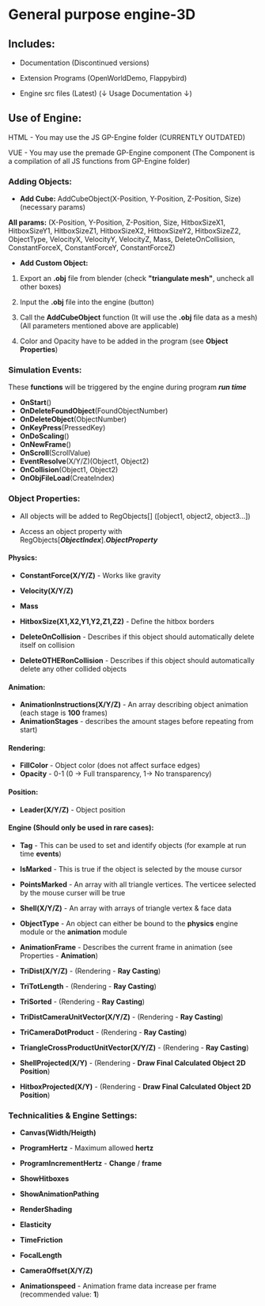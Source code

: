 # General purpose engine-3D
## Includes:

- Documentation (Discontinued versions)

- Extension Programs (OpenWorldDemo, Flappybird)

- Engine src files (Latest) (↓ Usage Documentation ↓)

## Use of Engine:

HTML - You may use the JS GP-Engine folder
(CURRENTLY OUTDATED)

VUE - You may use the premade GP-Engine component
(The Component is a compilation of all JS functions from GP-Engine folder)


### Adding Objects:

- **Add Cube:** AddCubeObject(X-Position, Y-Position, Z-Position, Size) (necessary params)

**All params:** (X-Position, Y-Position, Z-Position, Size, HitboxSizeX1, HitboxSizeY1, HitboxSizeZ1, HitboxSizeX2, HitboxSizeY2, HitboxSizeZ2, ObjectType, VelocityX, VelocityY, VelocityZ, Mass,    DeleteOnCollision, ConstantForceX, ConstantForceY, ConstantForceZ)

- **Add Custom Object:**

1. Export an **.obj** file from blender (check **"triangulate mesh"**, uncheck all other boxes)

2. Input the **.obj** file into the engine (button)

3. Call the **AddCubeObject** function (It will use the **.obj** file data as a mesh) (All parameters mentioned above are applicable)

4. Color and Opacity have to be added in the program (see **Object Properties**)


### Simulation Events:

These **functions** will be triggered by the engine during program ***run time***

- **OnStart**()
- **OnDeleteFoundObject**(FoundObjectNumber)
- **OnDeleteObject**(ObjectNumber)
- **OnKeyPress**(PressedKey)
- **OnDoScaling**()
- **OnNewFrame**()
- **OnScroll**(ScrollValue)
- **EventResolve**(X/Y/Z)(Object1, Object2)
- **OnCollision**(Object1, Object2)
- **OnObjFileLoad**(CreateIndex)


### Object Properties:

- All objects will be added to RegObjects[] ([object1, object2, object3...])

- Access an object property with RegObjects[***ObjectIndex***].***ObjectProperty***

#### Physics:

- **ConstantForce(X/Y/Z)** - Works like gravity
- **Velocity(X/Y/Z)**
- **Mass**

- **HitboxSize(X1,X2,Y1,Y2,Z1,Z2)** - Define the hitbox borders

- **DeleteOnCollision** - Describes if this object should automatically delete itself on collision
- **DeleteOTHERonCollision** - Describes if this object should automatically delete any other collided objects

#### Animation:

- **AnimationInstructions(X/Y/Z)** - An array describing object animation (each stage is **100** frames)
- **AnimationStages** - describes the amount stages before repeating from start)

#### Rendering:

- **FillColor** - Object color (does not affect surface edges)
- **Opacity** - 0-1 (0 -> Full transparency, 1-> No transparency)

#### Position:

- **Leader(X/Y/Z)** - Object position

#### Engine (Should only be used in rare cases):

- **Tag** - This can be used to set and identify objects (for example at run time **events**)
- **IsMarked** - This is true if the object is selected by the mouse cursor
- **PointsMarked** - An array with all triangle vertices. The verticee selected by the mouse curser will be true

- **Shell(X/Y/Z)** - An array with arrays of triangle vertex & face data
- **ObjectType** - An object can either be bound to the **physics** engine module or the **animation** module

- **AnimationFrame** - Describes the current frame in animation (see Properties - **Animation**)

- **TriDist(X/Y/Z)** - (Rendering - **Ray Casting**)
- **TriTotLength** - (Rendering - **Ray Casting**)
- **TriSorted** - (Rendering - **Ray Casting**)
- **TriDistCameraUnitVector(X/Y/Z)** - (Rendering - **Ray Casting**)
- **TriCameraDotProduct** - (Rendering - **Ray Casting**)
- **TriangleCrossProductUnitVector(X/Y/Z)** - (Rendering - **Ray Casting**)

- **ShellProjected(X/Y)** - (Rendering - **Draw Final Calculated Object 2D Position**)
- **HitboxProjected(X/Y)** - (Rendering - **Draw Final Calculated Object 2D Position**)


### Technicalities & Engine Settings:

- **Canvas(Width/Heigth)**
- **ProgramHertz** - Maximum allowed **hertz**
- **ProgramIncrementHertz** - **Change** / **frame**
- **ShowHitboxes**
- **ShowAnimationPathing**
- **RenderShading**

- **Elasticity**
- **TimeFriction**

- **FocalLength**
- **CameraOffset(X/Y/Z)**

- **Animationspeed** - Animation frame data increase per frame (recommended value: **1**)
